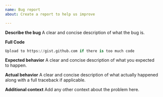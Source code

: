 ```yaml
---
name: Bug report
about: Create a report to help us improve

---
```


**Describe the bug**
A clear and concise description of what the bug is.

**Full Code**
```python
Upload to https://gist.github.com if there is too much code
```

**Expected behavior**
A clear and concise description of what you expected to happen.

**Actual behavior**
A clear and concise description of what actually happened along with a full traceback if applicable.

**Additional context**
Add any other context about the problem here.
